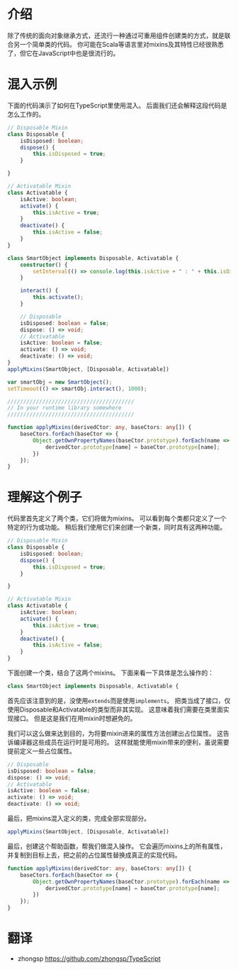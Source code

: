 # 介绍

除了传统的面向对象继承方式，还流行一种通过可重用组件创建类的方式，就是联合另一个简单类的代码。
你可能在Scala等语言里对mixins及其特性已经很熟悉了，但它在JavaScript中也是很流行的。

# 混入示例

下面的代码演示了如何在TypeScript里使用混入。
后面我们还会解释这段代码是怎么工作的。

```ts
// Disposable Mixin
class Disposable {
    isDisposed: boolean;
    dispose() {
        this.isDisposed = true;
    }

}

// Activatable Mixin
class Activatable {
    isActive: boolean;
    activate() {
        this.isActive = true;
    }
    deactivate() {
        this.isActive = false;
    }
}

class SmartObject implements Disposable, Activatable {
    constructor() {
        setInterval(() => console.log(this.isActive + " : " + this.isDisposed), 500);
    }

    interact() {
        this.activate();
    }

    // Disposable
    isDisposed: boolean = false;
    dispose: () => void;
    // Activatable
    isActive: boolean = false;
    activate: () => void;
    deactivate: () => void;
}
applyMixins(SmartObject, [Disposable, Activatable])

var smartObj = new SmartObject();
setTimeout(() => smartObj.interact(), 1000);

////////////////////////////////////////
// In your runtime library somewhere
////////////////////////////////////////

function applyMixins(derivedCtor: any, baseCtors: any[]) {
    baseCtors.forEach(baseCtor => {
        Object.getOwnPropertyNames(baseCtor.prototype).forEach(name => {
            derivedCtor.prototype[name] = baseCtor.prototype[name];
        })
    });
}
```

# 理解这个例子

代码里首先定义了两个类，它们将做为mixins。
可以看到每个类都只定义了一个特定的行为或功能。
稍后我们使用它们来创建一个新类，同时具有这两种功能。

```ts
// Disposable Mixin
class Disposable {
    isDisposed: boolean;
    dispose() {
        this.isDisposed = true;
    }

}

// Activatable Mixin
class Activatable {
    isActive: boolean;
    activate() {
        this.isActive = true;
    }
    deactivate() {
        this.isActive = false;
    }
}
```

下面创建一个类，结合了这两个mixins。
下面来看一下具体是怎么操作的：

```ts
class SmartObject implements Disposable, Activatable {
```

首先应该注意到的是，没使用`extends`而是使用`implements`。
把类当成了接口，仅使用Disposable和Activatable的类型而非其实现。
这意味着我们需要在类里面实现接口。
但是这是我们在用mixin时想避免的。

我们可以这么做来达到目的，为将要mixin进来的属性方法创建出占位属性。
这告诉编译器这些成员在运行时是可用的。
这样就能使用mixin带来的便利，虽说需要提前定义一些占位属性。

```ts
// Disposable
isDisposed: boolean = false;
dispose: () => void;
// Activatable
isActive: boolean = false;
activate: () => void;
deactivate: () => void;
```

最后，把mixins混入定义的类，完成全部实现部分。

```ts
applyMixins(SmartObject, [Disposable, Activatable])
```

最后，创建这个帮助函数，帮我们做混入操作。
它会遍历mixins上的所有属性，并复制到目标上去，把之前的占位属性替换成真正的实现代码。

```ts
function applyMixins(derivedCtor: any, baseCtors: any[]) {
    baseCtors.forEach(baseCtor => {
        Object.getOwnPropertyNames(baseCtor.prototype).forEach(name => {
            derivedCtor.prototype[name] = baseCtor.prototype[name];
        })
    });
}

```

# 翻译
- zhongsp   https://github.com/zhongsp/TypeScript
